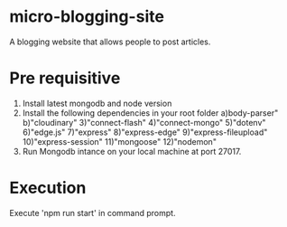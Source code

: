 # micro-blogging-site
A blogging website that allows people to post articles. 
# Pre requisitive 
1) Install latest mongodb and node version
2) Install the following dependencies in your root folder
a)body-parser"
b)"cloudinary"
    3)"connect-flash"
    4)"connect-mongo"
    5)"dotenv"
    6)"edge.js"
    7)"express"
    8)"express-edge"
    9)"express-fileupload"
    10)"express-session"
    11)"mongoose"
    12)"nodemon"
3) Run Mongodb intance on your local machine at port 27017.
# Execution
Execute 'npm run start' in command prompt.
